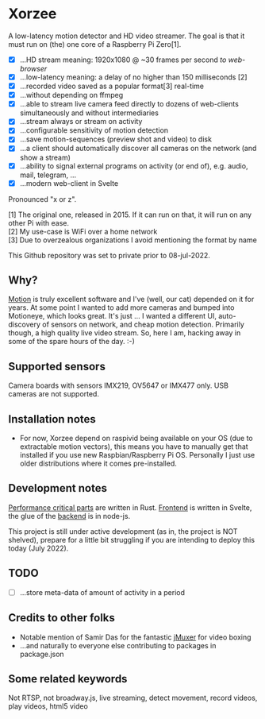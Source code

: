 # Xorzee
A low-latency motion detector and HD video streamer. The goal is that it must run on (the) one core of a Raspberry Pi Zero[1].

- [x] ...HD stream meaning: 1920x1080 @ ~30 frames per second _to web-browser_
- [x] ...low-latency meaning: a delay of no higher than 150 milliseconds [2]
- [x] ...recorded video saved as a popular format[3] real-time
- [x] ...without depending on ffmpeg
- [x] ...able to stream live camera feed directly to dozens of web-clients simultaneously and without intermediaries
- [x] ...stream always or stream on activity
- [x] ...configurable sensitivity of motion detection
- [x] ...save motion-sequences (preview shot and video) to disk
- [x] ...a client should automatically discover all cameras on the network (and show a stream)
- [x] ...ability to signal external programs on activity (or end of), e.g. audio, mail, telegram, ...
- [x] ...modern web-client in Svelte

Pronounced "x or z".

[1] The original one, released in 2015. If it can run on that, it will run on any other Pi with ease.  
[2] My use-case is WiFi over a home network  
[3] Due to overzealous organizations I avoid mentioning the format by name  

This Github repository was set to private prior to 08-jul-2022.


## Why?
[Motion](https://motion-project.github.io/) is truly excellent software and I've (well, our cat) depended 
on it for years. At some point I wanted to add more cameras and bumped into Motioneye, which looks great. 
It's just ... I wanted a different UI, auto-discovery of sensors on network, and cheap motion detection. 
Primarily though, a high quality live video stream. So, here I am, hacking away in some of the spare hours 
of the day. :-)


## Supported sensors
Camera boards with sensors IMX219, OV5647 or IMX477 only. USB cameras are not supported.


## Installation notes
- For now, Xorzee depend on raspivid being available on your OS (due to extractable motion vectors),
this means you have to manually get that installed if you use new Raspbian/Raspberry Pi OS. Personally
I just use older distributions where it comes pre-installed.


## Development notes
[Performance critical parts](https://github.com/romland/mvr-processor) are written in Rust. [Frontend](https://github.com/romland/xorzee/tree/main/client) is written in Svelte, the glue of the [backend](https://github.com/romland/xorzee/tree/main/server) is in node-js.

This project is still under active development (as in, the project is NOT shelved), prepare for a little bit 
struggling if you are intending to deploy this today (July 2022).


## TODO
- [ ] ...store meta-data of amount of activity in a period


## Credits to other folks
- Notable mention of Samir Das for the fantastic [jMuxer](https://github.com/samirkumardas/jmuxer) for video boxing
- ...and naturally to everyone else contributing to packages in package.json


## Some related keywords
Not RTSP, not broadway.js, live streaming, detect movement, record videos, play videos, html5 video

